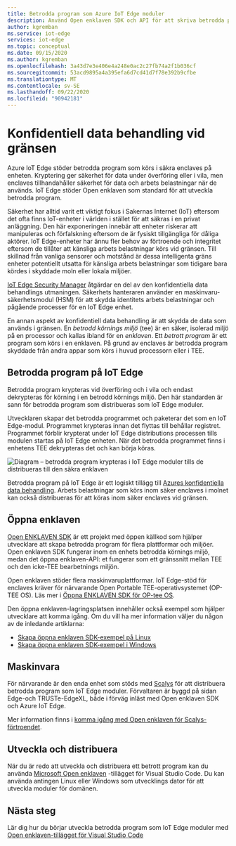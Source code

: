 ```yaml
---
title: Betrodda program som Azure IoT Edge moduler
description: Använd Open enklaven SDK och API för att skriva betrodda program och distribuera dem som IoT Edge moduler för konfidentiell dator användning
author: kgremban
ms.service: iot-edge
services: iot-edge
ms.topic: conceptual
ms.date: 09/15/2020
ms.author: kgremban
ms.openlocfilehash: 3a43d7e3e406e4a248e0ac2c27fb74a2f1b036cf
ms.sourcegitcommit: 53acd9895a4a395efa6d7cd41d7f78e392b9cfbe
ms.translationtype: MT
ms.contentlocale: sv-SE
ms.lasthandoff: 09/22/2020
ms.locfileid: "90942181"
---
```

# <a name="confidential-computing-at-the-edge"></a>Konfidentiell data behandling vid gränsen

Azure IoT Edge stöder betrodda program som körs i säkra enclaves på enheten. Kryptering ger säkerhet för data under överföring eller i vila, men enclaves tillhandahåller säkerhet för data och arbets belastningar när de används. IoT Edge stöder Open enklaven som standard för att utveckla betrodda program.

Säkerhet har alltid varit ett viktigt fokus i Sakernas Internet (IoT) eftersom det ofta finns IoT-enheter i världen i stället för att säkras i en privat anläggning. Den här exponeringen innebär att enheter riskerar att manipuleras och förfalskning eftersom de är fysiskt tillgängliga för dåliga aktörer. IoT Edge-enheter har ännu fler behov av förtroende och integritet eftersom de tillåter att känsliga arbets belastningar körs vid gränsen. Till skillnad från vanliga sensorer och motstånd är dessa intelligenta gräns enheter potentiellt utsatta för känsliga arbets belastningar som tidigare bara kördes i skyddade moln eller lokala miljöer.

[IoT Edge Security Manager](iot-edge-security-manager.md) åtgärdar en del av den konfidentiella data behandlings utmaningen. Säkerhets hanteraren använder en maskinvaru-säkerhetsmodul (HSM) för att skydda identitets arbets belastningar och pågående processer för en IoT Edge enhet.

En annan aspekt av konfidentiell data behandling är att skydda de data som används i gränsen. En *betrodd körnings miljö* (tee) är en säker, isolerad miljö på en processor och kallas ibland för en *enklaven*. Ett *betrott program* är ett program som körs i en enklaven. På grund av enclaves är betrodda program skyddade från andra appar som körs i huvud processorn eller i TEE.

## <a name="trusted-applications-on-iot-edge"></a>Betrodda program på IoT Edge

Betrodda program krypteras vid överföring och i vila och endast dekrypteras för körning i en betrodd körnings miljö. Den här standarden är sann för betrodda program som distribueras som IoT Edge moduler.

Utvecklaren skapar det betrodda programmet och paketerar det som en IoT Edge-modul. Programmet krypteras innan det flyttas till behållar registret. Programmet förblir krypterat under IoT Edge distributions processen tills modulen startas på IoT Edge enheten. När det betrodda programmet finns i enhetens TEE dekrypteras det och kan börja köras.

![Diagram – betrodda program krypteras i IoT Edge moduler tills de distribueras till den säkra enklaven](./media/deploy-trusted-applications/trusted-applications-encrypted.png)

Betrodda program på IoT Edge är ett logiskt tillägg till [Azures konfidentiella data behandling](../confidential-computing/overview.md). Arbets belastningar som körs inom säker enclaves i molnet kan också distribueras för att köras inom säker enclaves vid gränsen.

## <a name="open-enclave"></a>Öppna enklaven

[Open ENKLAVEN SDK](https://openenclave.io/sdk/) är ett projekt med öppen källkod som hjälper utvecklare att skapa betrodda program för flera plattformar och miljöer. Open enklaven SDK fungerar inom en enhets betrodda körnings miljö, medan det öppna enklaven-API: et fungerar som ett gränssnitt mellan TEE och den icke-TEE bearbetnings miljön.

Open enklaven stöder flera maskinvaruplattformar. IoT Edge-stöd för enclaves kräver för närvarande Open Portable TEE-operativsystemet (OP-TEE OS). Läs mer i [Öppna ENKLAVEN SDK för OP-tee OS](https://github.com/openenclave/openenclave/blob/master/docs/GettingStartedDocs/OP-TEE/Introduction.md).

Den öppna enklaven-lagringsplatsen innehåller också exempel som hjälper utvecklare att komma igång. Om du vill ha mer information väljer du någon av de inledande artiklarna:

* [Skapa öppna enklaven SDK-exempel på Linux](https://github.com/openenclave/openenclave/blob/master/samples/README_Linux.md)
* [Skapa öppna enklaven SDK-exempel i Windows](https://github.com/openenclave/openenclave/blob/master/samples/README_Windows.md)

## <a name="hardware"></a>Maskinvara

För närvarande är den enda enhet som stöds med [Scalys](https://scalys.com/trustbox-industrial/) för att distribuera betrodda program som IoT Edge moduler. Förvaltaren är byggd på sidan Edge-och TRUSTe-EdgeXL, både i förväg inläst med Open enklaven SDK och Azure IoT Edge.

Mer information finns i [komma igång med Open enklaven för Scalys-förtroendet](https://aka.ms/scalys-trustbox-edge-get-started).

## <a name="develop-and-deploy"></a>Utveckla och distribuera

När du är redo att utveckla och distribuera ett betrott program kan du använda [Microsoft Open enklaven](https://marketplace.visualstudio.com/items?itemName=ms-iot.msiot-vscode-openenclave) -tillägget för Visual Studio Code. Du kan använda antingen Linux eller Windows som utvecklings dator för att utveckla moduler för domänen.

## <a name="next-steps"></a>Nästa steg

Lär dig hur du börjar utveckla betrodda program som IoT Edge moduler med [Open enklaven-tillägget för Visual Studio Code](https://github.com/openenclave/openenclave/tree/master/devex/vscode-extension)
